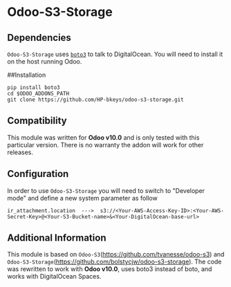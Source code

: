 # Odoo-S3-Storage

## Dependencies
`Odoo-S3-Storage` uses [`boto3`](https://github.com/boto/boto3) to talk to DigitalOcean. You will need to install it on the host running Odoo.

##Installation
```
pip install boto3
cd $ODOO_ADDONS_PATH
git clone https://github.com/HP-bkeys/odoo-s3-storage.git
```

## Compatibility
This module was written for **Odoo v10.0** and is only tested with this particular version. There is no warranty the addon
will work for other releases.

## Configuration
In order to use `Odoo-S3-Storage` you will need to switch to "Developer mode" and define a new system parameter as follow

```
ir_attachment.location  --->  s3://<Your-AWS-Access-Key-ID>:<Your-AWS-Secret-Key>@<Your-S3-Bucket-name>&<Your-DigitalOcean-base-url>

```

## Additional Information
This module is based on `Odoo-S3`(https://github.com/tvanesse/odoo-s3) and  `Odoo-S3-Storage`(https://github.com/bolstycjw/odoo-s3-storage). The code was rewritten to work with **Odoo v10.0**, uses boto3 instead of boto, and works with DigitalOcean Spaces.
